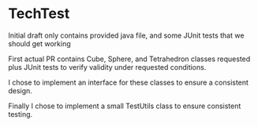# TechTest

Initial draft only contains provided java file, and some JUnit tests that we should get working

First actual PR contains Cube, Sphere, and Tetrahedron classes requested plus JUnit tests to verify validity under requested conditions.

I chose to implement an interface for these classes to ensure a consistent design.

Finally I chose to implement a small TestUtils class to ensure consistent testing.
